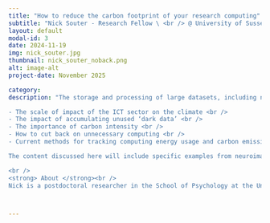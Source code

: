 ```yaml
---
title: "How to reduce the carbon footprint of your research computing"
subtitle: "Nick Souter - Research Fellow \ <br /> @ University of Sussex "
layout: default
modal-id: 3
date: 2024-11-19
img: nick_souter.jpg
thumbnail: nick_souter_noback.png
alt: image-alt
project-date: November 2025

category:
description: "The storage and processing of large datasets, including neuroimaging data, uses energy, and therefore has a carbon footprint. This session will focus on how computing leads to carbon emissions, and what can be done to reduce your personal research computing footprint. Specifically, context will be provided on: <br />

- The scale of impact of the ICT sector on the climate <br />
- The impact of accumulating unused ‘dark data’ <br />
- The importance of carbon intensity <br />
- How to cut back on unnecessary computing <br />
- Current methods for tracking computing energy usage and carbon emissions <br />

The content discussed here will include specific examples from neuroimaging research, including how one can reduce the carbon footprint of preprocessing in fMRIPrep, and the effect of fMRI software choice on energy usage. The messages and approaches discussed here will also apply to any discipline requiring the processing of large amounts of data, beyond neuroimaging alone. <br />

<br />
<strong> About </strong><br />
Nick is a postdoctoral researcher in the School of Psychology at the University of Sussex. In recent years, his work has focused on measuring and reducing the carbon footprint of computing required in human neuroimaging research, with a specific focus on functional magnetic resonance imaging (fMRI). This has included generating evidence-based recommendations aimed at multiple stages of the research process, from study planning, to data processing, to data dissemination. Nick has delivered workshops focused on green computing in relation to neuroimaging specifically and to research high-performance computing more generally. Nick's current work also focuses on the effect of working time reduction and long working hours, including novel collection in the Sussex 4 Day Week study and analysis of UK Biobank data."



---
```




